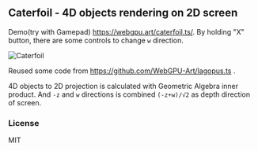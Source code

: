 ## Caterfoil - 4D objects rendering on 2D screen

Demo(try with Gamepad) <https://webgpu.art/caterfoil.ts/>. By holding "X" button, there are some controls to change `w` direction.

![Caterfoil](https://pbs.twimg.com/media/Gdu7Ql8XsAAm0OA?format=png&name=large)

Reused some code from <https://github.com/WebGPU-Art/lagopus.ts> .

4D objects to 2D projection is calculated with Geometric Algebra inner product. And `-z` and `w` directions is combined `(-z+w)/√2` as depth direction of screen.

### License

MIT
